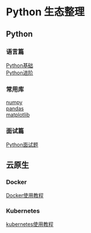 # Python 生态整理

## Python 

### 语言篇
[Python基础](http://127.0.0.1:8000/python/basic/)<br>
[Python进阶](http://127.0.0.1:8000/python/advance/)


### 常用库
[numpy](http://127.0.0.1:8000/python/numpy/)<br>
[pandas](http://127.0.0.1:8000/python/pandas/)<br>
[matplotlib](http://127.0.0.1:8000/python/matplotlib/)

### 面试篇
[Python面试题](http://127.0.0.1:8000/python/interview/)

## 云原生
### Docker

[Docker使用教程](http://127.0.0.1:8000/cloud/docker/basic/)

### Kubernetes

[kubernetes使用教程](http://127.0.0.1:8000/cloud/kubernetes/basic/)
